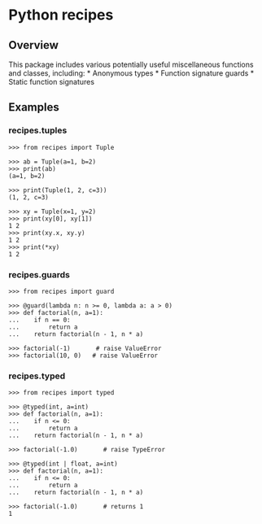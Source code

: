 # Python recipes

## Overview

This package includes various potentially useful miscellaneous functions and classes, including:
    * Anonymous types
    * Function signature guards
    * Static function signatures

## Examples

### recipes.tuples
```python3
>>> from recipes import Tuple

>>> ab = Tuple(a=1, b=2)
>>> print(ab)
(a=1, b=2)

>>> print(Tuple(1, 2, c=3))
(1, 2, c=3)

>>> xy = Tuple(x=1, y=2)
>>> print(xy[0], xy[1])
1 2
>>> print(xy.x, xy.y)
1 2
>>> print(*xy)
1 2
```

### recipes.guards

```python3
>>> from recipes import guard

>>> @guard(lambda n: n >= 0, lambda a: a > 0)
>>> def factorial(n, a=1):
...    if n == 0:
...        return a
...    return factorial(n - 1, n * a)

>>> factorial(-1)       # raise ValueError
>>> factorial(10, 0)   # raise ValueError

```
### recipes.typed

```python3
>>> from recipes import typed

>>> @typed(int, a=int)
>>> def factorial(n, a=1):
...    if n <= 0:
...        return a
...    return factorial(n - 1, n * a)

>>> factorial(-1.0)       # raise TypeError

>>> @typed(int | float, a=int)
>>> def factorial(n, a=1):
...    if n <= 0:
...        return a
...    return factorial(n - 1, n * a)

>>> factorial(-1.0)       # returns 1
1
```
